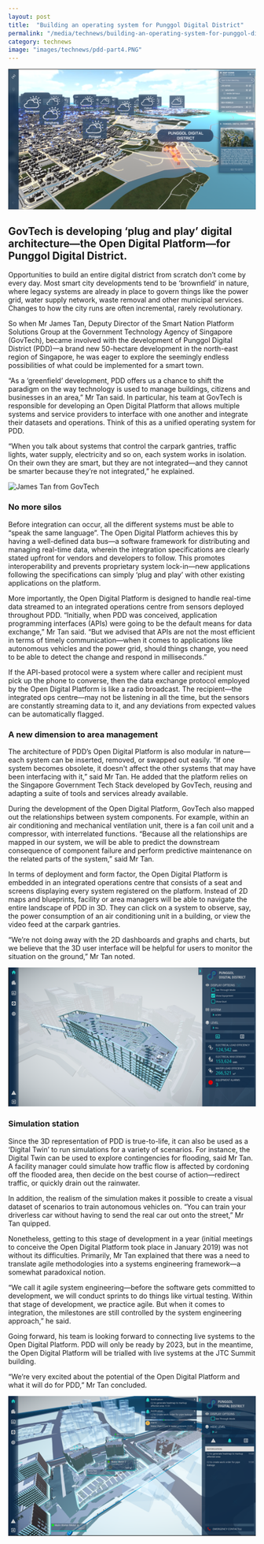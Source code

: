 ```yaml
---
layout: post
title:  "Building an operating system for Punggol Digital District"
permalink: "/media/technews/building-an-operating-system-for-punggol-digital-district"
category: technews
image: "images/technews/pdd-part4.PNG"
---
```


![PDD interface](/images/technews/pdd-part4.PNG)

GovTech is developing ‘plug and play’ digital architecture—the Open Digital Platform—for Punggol Digital District.
---
Opportunities to build an entire digital district from scratch don’t come by every day. Most smart city developments tend to be ‘brownfield’ in nature, where legacy systems are already in place to govern things like the power grid, water supply network, waste removal and other municipal services. Changes to how the city runs are often incremental, rarely revolutionary.

So when Mr James Tan, Deputy Director of the Smart Nation Platform Solutions Group at the Government Technology Agency of Singapore (GovTech), became involved with the development of Punggol Digital District (PDD)—a brand new 50-hectare development in the north-east region of Singapore, he was eager to explore the seemingly endless possibilities of what could be implemented for a smart town. 

“As a ‘greenfield’ development, PDD offers us a chance to shift the paradigm on the way technology is used to manage buildings, citizens and businesses in an area,” Mr Tan said. In particular, his team at GovTech is responsible for developing an Open Digital Platform that allows multiple systems and service providers to interface with one another and integrate their datasets and operations. Think of this as a unified operating system for PDD.

“When you talk about systems that control the carpark gantries, traffic lights, water supply, electricity and so on, each system works in isolation. On their own they are smart, but they are not integrated—and they cannot be smarter because they’re not integrated,” he explained.

![James Tan from GovTech](/images/technews/pdd-part1.JPG)

### **No more silos**

Before integration can occur, all the different systems must be able to “speak the same language”. The Open Digital Platform achieves this by having a well-defined data bus—a software framework for distributing and managing real-time data, wherein the integration specifications are clearly stated upfront for vendors and developers to follow. This promotes interoperability and prevents proprietary system lock-in—new applications following the specifications can simply ‘plug and play’ with other existing applications on the platform. 

More importantly, the Open Digital Platform is designed to handle real-time data streamed to an integrated operations centre from sensors deployed throughout PDD. “Initially, when PDD was conceived, application programming interfaces (APIs) were going to be the default means for data exchange,” Mr Tan said. “But we advised that APIs are not the most efficient in terms of timely communication—when it comes to applications like autonomous vehicles and the power grid, should things change, you need to be able to detect the change and respond in milliseconds.”

If the API-based protocol were a system where caller and recipient must pick up the phone to converse, then the data exchange protocol employed by the Open Digital Platform is like a radio broadcast. The recipient—the integrated ops centre—may not be listening in all the time, but the sensors are constantly streaming data to it, and any deviations from expected values can be automatically flagged. 

### **A new dimension to area management**

The architecture of PDD’s Open Digital Platform is also modular in nature—each system can be inserted, removed, or swapped out easily. “If one system becomes obsolete, it doesn't affect the other systems that may have been interfacing with it,” said Mr Tan. He added that the platform relies on the Singapore Government Tech Stack developed by GovTech, reusing and adapting a suite of tools and services already available.

During the development of the Open Digital Platform, GovTech also mapped out the relationships between system components. For example, within an air conditioning and mechanical ventilation unit, there is a fan coil unit and a compressor, with interrelated functions. “Because all the relationships are mapped in our system, we will be able to predict the downstream consequence of component failure and perform predictive maintenance on the related parts of the system,” said Mr Tan.

In terms of deployment and form factor, the Open Digital Platform is embedded in an integrated operations centre that consists of a seat and screens displaying every system registered on the platform. Instead of 2D maps and blueprints, facility or area managers will be able to navigate the entire landscape of PDD in 3D. They can click on a system to observe, say, the power consumption of an air conditioning unit in a building, or view the video feed at the carpark gantries.

“We’re not doing away with the 2D dashboards and graphs and charts, but we believe that the 3D user interface will be helpful for users to monitor the situation on the ground,” Mr Tan noted. 

![Open Digital Platform](/images/technews/pdd-part2.PNG)

### **Simulation station**

Since the 3D representation of PDD is true-to-life, it can also be used as a ‘Digital Twin’ to run simulations for a variety of scenarios. For instance, the Digital Twin can be used to explore contingencies for flooding, said Mr Tan. A facility manager could simulate how traffic flow is affected by cordoning off the flooded area, then decide on the best course of action—redirect traffic, or quickly drain out the rainwater.

In addition, the realism of the simulation makes it possible to create a visual dataset of scenarios to train autonomous vehicles on. “You can train your driverless car without having to send the real car out onto the street,” Mr Tan quipped.

Nonetheless, getting to this stage of development in a year (initial meetings to conceive the Open Digital Platform took place in January 2019) was not without its difficulties. Primarily, Mr Tan explained that there was a need to translate agile methodologies into a systems engineering framework—a somewhat paradoxical notion.

“We call it agile system engineering—before the software gets committed to development, we will conduct sprints to do things like virtual testing. Within that stage of development, we practice agile. But when it comes to integration, the milestones are still controlled by the system engineering approach,” he said.

Going forward, his team is looking forward to connecting live systems to the Open Digital Platform. PDD will only be ready by 2023, but in the meantime, the Open Digital Platform will be trialled with live systems at the JTC Summit building.

“We’re very excited about the potential of the Open Digital Platform and what it will do for PDD,” Mr Tan concluded. 

![Open Digital Platform](/images/technews/pdd-part3.PNG)
